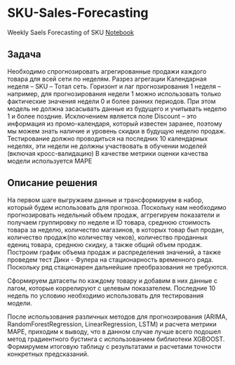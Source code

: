 # SKU-Sales-Forecasting
Weekly Saels Forecasting of SKU
[Notebook](https://github.com/aplusk23/SKU-Sales-Forecasting/blob/main/Sales_Prediction_Notebook.ipynb)

## Задача
Необходимо спрогнозировать агрегированные продажи каждого товара для всей сети по неделям. Разрез агрегации Календарная неделя – SKU – Тотал сеть. Горизонт и лаг прогнозирования 1 неделя – например, для прогнозирования недели 1 можно использовать только фактические значения недели 0 и более ранних периодов. При этом модель не должна засасывать данные из будущего и учитывать неделю 1 и более поздние. Исключением является поле Discount – это информация из промо-календаря, который известен заранее, поэтому мы можем знать наличие и уровень скидки в будущую неделю продаж.
Тестирование должно проводиться на последних 10 календарных неделях, эти недели не должны участвовать в обучении моделей (включая кросс-валидацию) 
В качестве метрики оценки качества модели используется MAPE
## Описание решения
На первом шаге выгружаем данные и трансформируем в набор, который будем использовать для прогноза. Поскольку нам необходимо прогнозировать недельный объем продаж, аггрегируем показатели и получаем группировку по неделе и ID товара, среднюю стоимость товара за неделю, количество магазинов, в которых товар был продан, количество продаж(по количеству чеков),  количество проданных едениц товара, среднюю скидку, а также общий объем продаж. Построим график объема продаж и распределения значений, а также проведем тест Дики - Фулера на стационарность временного ряда. Поскольку ряд стационарен дальнейшие преобразования не требуются.  

Сформируем датасеты по каждому товару и добавим в них данные с лагом, которые коррелируют с целевым показателем. Последние 10 недель по условию необходимо использовать для тестирования модели.  

После использования различных методов для прогнозирования (ARIMA, RandomForestRegression, LinearRegression, LSTM) и расчета метрики MAPE, приходим к выводу, что в данном случае лучше всего подошел метод градиентного бустинга с использованием библиотеки XGBOOST. 
Формирумем итоговую таблицу с результатами и расчетами точности конкретных предсказаний.
